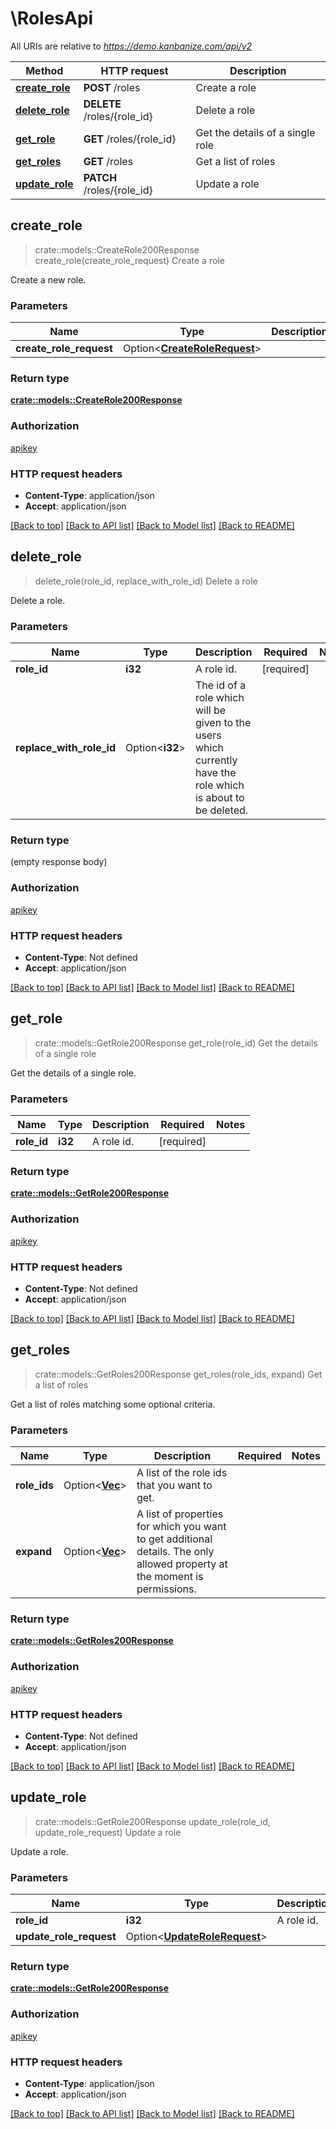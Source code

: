 # \RolesApi

All URIs are relative to *https://demo.kanbanize.com/api/v2*

Method | HTTP request | Description
------------- | ------------- | -------------
[**create_role**](RolesApi.md#create_role) | **POST** /roles | Create a role
[**delete_role**](RolesApi.md#delete_role) | **DELETE** /roles/{role_id} | Delete a role
[**get_role**](RolesApi.md#get_role) | **GET** /roles/{role_id} | Get the details of a single role
[**get_roles**](RolesApi.md#get_roles) | **GET** /roles | Get a list of roles
[**update_role**](RolesApi.md#update_role) | **PATCH** /roles/{role_id} | Update a role



## create_role

> crate::models::CreateRole200Response create_role(create_role_request)
Create a role

Create a new role.

### Parameters


Name | Type | Description  | Required | Notes
------------- | ------------- | ------------- | ------------- | -------------
**create_role_request** | Option<[**CreateRoleRequest**](CreateRoleRequest.md)> |  |  |

### Return type

[**crate::models::CreateRole200Response**](createRole_200_response.md)

### Authorization

[apikey](../README.md#apikey)

### HTTP request headers

- **Content-Type**: application/json
- **Accept**: application/json

[[Back to top]](#) [[Back to API list]](../README.md#documentation-for-api-endpoints) [[Back to Model list]](../README.md#documentation-for-models) [[Back to README]](../README.md)


## delete_role

> delete_role(role_id, replace_with_role_id)
Delete a role

Delete a role.

### Parameters


Name | Type | Description  | Required | Notes
------------- | ------------- | ------------- | ------------- | -------------
**role_id** | **i32** | A role id. | [required] |
**replace_with_role_id** | Option<**i32**> | The id of a role which will be given to the users which currently have the role which is about to be deleted. |  |

### Return type

 (empty response body)

### Authorization

[apikey](../README.md#apikey)

### HTTP request headers

- **Content-Type**: Not defined
- **Accept**: application/json

[[Back to top]](#) [[Back to API list]](../README.md#documentation-for-api-endpoints) [[Back to Model list]](../README.md#documentation-for-models) [[Back to README]](../README.md)


## get_role

> crate::models::GetRole200Response get_role(role_id)
Get the details of a single role

Get the details of a single role.

### Parameters


Name | Type | Description  | Required | Notes
------------- | ------------- | ------------- | ------------- | -------------
**role_id** | **i32** | A role id. | [required] |

### Return type

[**crate::models::GetRole200Response**](getRole_200_response.md)

### Authorization

[apikey](../README.md#apikey)

### HTTP request headers

- **Content-Type**: Not defined
- **Accept**: application/json

[[Back to top]](#) [[Back to API list]](../README.md#documentation-for-api-endpoints) [[Back to Model list]](../README.md#documentation-for-models) [[Back to README]](../README.md)


## get_roles

> crate::models::GetRoles200Response get_roles(role_ids, expand)
Get a list of roles

Get a list of roles matching some optional criteria.

### Parameters


Name | Type | Description  | Required | Notes
------------- | ------------- | ------------- | ------------- | -------------
**role_ids** | Option<[**Vec<i32>**](i32.md)> | A list of the role ids that you want to get. |  |
**expand** | Option<[**Vec<String>**](String.md)> | A list of properties for which you want to get additional details. The only allowed property at the moment is permissions. |  |

### Return type

[**crate::models::GetRoles200Response**](getRoles_200_response.md)

### Authorization

[apikey](../README.md#apikey)

### HTTP request headers

- **Content-Type**: Not defined
- **Accept**: application/json

[[Back to top]](#) [[Back to API list]](../README.md#documentation-for-api-endpoints) [[Back to Model list]](../README.md#documentation-for-models) [[Back to README]](../README.md)


## update_role

> crate::models::GetRole200Response update_role(role_id, update_role_request)
Update a role

Update a role.

### Parameters


Name | Type | Description  | Required | Notes
------------- | ------------- | ------------- | ------------- | -------------
**role_id** | **i32** | A role id. | [required] |
**update_role_request** | Option<[**UpdateRoleRequest**](UpdateRoleRequest.md)> |  |  |

### Return type

[**crate::models::GetRole200Response**](getRole_200_response.md)

### Authorization

[apikey](../README.md#apikey)

### HTTP request headers

- **Content-Type**: application/json
- **Accept**: application/json

[[Back to top]](#) [[Back to API list]](../README.md#documentation-for-api-endpoints) [[Back to Model list]](../README.md#documentation-for-models) [[Back to README]](../README.md)

